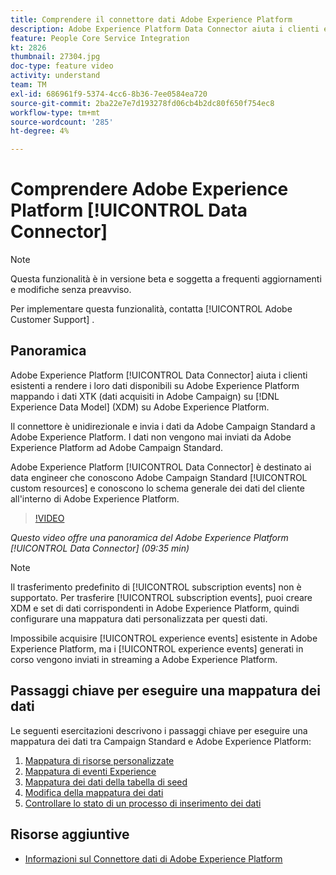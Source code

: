 ```yaml
---
title: Comprendere il connettore dati Adobe Experience Platform
description: Adobe Experience Platform Data Connector aiuta i clienti esistenti a rendere i loro dati disponibili su Adobe Experience Platform mappando i dati XTK (dati acquisiti in Campaign) su Experience Data Model (XDM) su Adobe Experience Platform.
feature: People Core Service Integration
kt: 2826
thumbnail: 27304.jpg
doc-type: feature video
activity: understand
team: TM
exl-id: 686961f9-5374-4cc6-8b36-7ee0584ea720
source-git-commit: 2ba22e7e7d193278fd06cb4b2dc80f650f754ec8
workflow-type: tm+mt
source-wordcount: '285'
ht-degree: 4%

---
```


# Comprendere Adobe Experience Platform [!UICONTROL Data Connector]

>[!NOTE]
>
>Questa funzionalità è in versione beta e soggetta a frequenti aggiornamenti e modifiche senza preavviso.
>
>Per implementare questa funzionalità, contatta [!UICONTROL Adobe Customer Support] .

## Panoramica

Adobe Experience Platform [!UICONTROL Data Connector] aiuta i clienti esistenti a rendere i loro dati disponibili su Adobe Experience Platform mappando i dati XTK (dati acquisiti in Adobe Campaign) su [!DNL Experience Data Model] (XDM) su Adobe Experience Platform.

Il connettore è unidirezionale e invia i dati da Adobe Campaign Standard a Adobe Experience Platform. I dati non vengono mai inviati da Adobe Experience Platform ad Adobe Campaign Standard.

Adobe Experience Platform [!UICONTROL Data Connector] è destinato ai data engineer che conoscono Adobe Campaign Standard [!UICONTROL custom resources] e conoscono lo schema generale dei dati del cliente all&#39;interno di Adobe Experience Platform.

>[!VIDEO](https://video.tv.adobe.com/v/27304?quality=12)

*Questo video offre una panoramica del Adobe Experience Platform  [!UICONTROL Data Connector] (09:35 min)*

>[!NOTE]
>
>Il trasferimento predefinito di [!UICONTROL subscription events] non è supportato. Per trasferire [!UICONTROL subscription events], puoi creare XDM e set di dati corrispondenti in Adobe Experience Platform, quindi configurare una mappatura dati personalizzata per questi dati.
>
>Impossibile acquisire [!UICONTROL experience events] esistente in Adobe Experience Platform, ma i [!UICONTROL experience events] generati in corso vengono inviati in streaming a Adobe Experience Platform.

## Passaggi chiave per eseguire una mappatura dei dati

Le seguenti esercitazioni descrivono i passaggi chiave per eseguire una mappatura dei dati tra Campaign Standard e Adobe Experience Platform:

1. [Mappatura di risorse personalizzate](/help/administrating/adobe-experience-platform-data-connector/mapping-custom-resources.md)
2. [Mappatura di eventi Experience](/help/administrating/adobe-experience-platform-data-connector/mapping-experience-events.md)
3. [Mappatura dei dati della tabella di seed](/help/administrating/adobe-experience-platform-data-connector/mapping-seed-table-data.md)
4. [Modifica della mappatura dei dati](/help/administrating/adobe-experience-platform-data-connector/modifying-data-mapping.md)
5. [Controllare lo stato di un processo di inserimento dei dati](/help/administrating/adobe-experience-platform-data-connector/checking-status-of-data-ingestion-jobs.md)

## Risorse aggiuntive

* [Informazioni sul Connettore dati di Adobe Experience Platform](https://experienceleague.adobe.com/docs/campaign-standard/using/integrating-with-adobe-cloud/adobe-experience-platform/data-connector/aep-about-data-connector.html)

